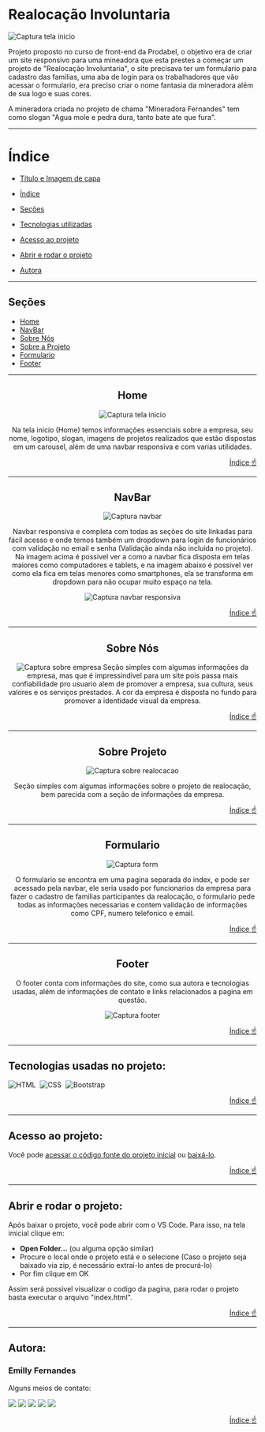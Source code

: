 # Realocação Involuntaria

![Captura tela inicio](https://user-images.githubusercontent.com/115494759/234691466-92a9f419-5951-4d00-bff4-6de200fedb84.png)

Projeto proposto no curso de front-end da Prodabel, o objetivo era de criar um site responsivo para uma mineadora que esta prestes a começar um projeto de "Realocação Involuntaria", o site precisava ter um formulario para cadastro das familias, uma aba de login para os trabalhadores que vão acessar o formulario, era preciso criar o nome fantasia da mineradora além de sua logo e suas cores.

A mineradora criada no projeto de chama "Mineradora Fernandes" tem como slogan "Agua mole e pedra dura, tanto bate ate que fura".

---
# Índice 
* [Título e Imagem de capa](#realocação-involuntaria)
* [Índice](#índice)

* [Seções](#seções)
* [Tecnologias utilizadas](#tecnologias-utilizadas)
* [Acesso ao projeto](#acesso-ao-projeto)
* [Abrir e rodar o projeto](#abrir-e-rodar-o-projeto)
* [Autora](#autora)

---
## Seções
* [Home](#home)
* [NavBar](#navbar)
* [Sobre Nós](#sobre-nós)
* [Sobre a Projeto](#sobre-projeto)
* [Formulario](#formulario)
* [Footer](#footer)

---
<div align= "center">

## Home
  
![Captura tela inicio](https://user-images.githubusercontent.com/115494759/234691356-1a92ecc2-8b0e-4046-97aa-0cfda8a6c395.png)

Na tela inicio (Home) temos informações essenciais sobre a empresa, seu nome, logotipo, slogan, imagens de projetos realizados que estão dispostas em um carousel, além de uma navbar responsiva e com varias utilidades.
 
</div>
<div align="right">

  [Índice :point_up:](#índice)
</div>

---
<div align= "center">

## NavBar
![Captura navbar](https://user-images.githubusercontent.com/115494759/234691313-bbe17f26-86a8-4496-bf81-b257749a6d40.png)

Navbar responsiva e completa com todas as seções do site linkadas para fácil acesso e onde temos também um dropdown para login de funcionários com validação no email e senha (Validação ainda não incluida no projeto). Na imagem acima é possivel ver a como a navbar fica disposta em telas maiores como computadores e tablets, e na imagem abaixo é possivel ver como ela fica em telas menores como smartphones, ela se transforma em dropdown para não ocupar muito espaço na tela.

![Captura navbar responsiva](https://user-images.githubusercontent.com/115494759/234691276-284c84af-648d-4767-a09b-da6092f0bb91.png)
 
</div>
<div align="right">

  [Índice :point_up:](#índice)
</div>

---
<div align= "center">

## Sobre Nós

![Captura sobre empresa](https://user-images.githubusercontent.com/115494759/234691220-1dbfee15-b86b-459a-a55b-616552400bed.png)
Seção simples com algumas informações da empresa, mas que é impressindivel para um site pois passa mais confiabilidade pro usuario alem de promover a empresa, sua cultura, seus valores e os serviços prestados. A cor da empresa é disposta no fundo para promover a identidade visual da empresa.
  
</div>
<div align="right">

  [Índice :point_up:](#índice)
</div>

---
<div align= "center">

## Sobre Projeto

![Captura sobre realocacao](https://user-images.githubusercontent.com/115494759/234691180-03f990b4-5a12-447b-8ffc-4b9d45446bb3.png)
  
Seção simples com algumas informações sobre o projeto de realocação, bem parecida com a seção de informações da empresa.

</div>
<div align="right">

  [Índice :point_up:](#índice)
</div>

---
<div align= "center">

## Formulario

![Captura form](https://user-images.githubusercontent.com/115494759/234690607-2c9ae92e-3259-4852-a157-09bfb1a144a0.png)

O formulario se encontra em uma pagina separada do index, e pode ser acessado pela navbar, ele seria usado por funcionarios da empresa para fazer o cadastro de familias participantes da realocação, o formulario pede todas as informações necessarias e contem validação de informações como CPF, numero telefonico e email.

</div>
<div align="right">

  [Índice :point_up:](#índice)
</div>

---
<div align= "center">

## Footer

O footer conta com informações do site, como sua autora e tecnologias usadas, além de informações de contato e links relacionados a pagina em questão.
  
![Captura footer](https://user-images.githubusercontent.com/115494759/234691018-920c876d-69f8-427c-9dfa-affcc44cfef1.png)

</div>
<div align="right">

  [Índice :point_up:](#índice)
</div>

---
<div id="tecnologias-utilizadas">

## Tecnologias usadas no projeto:
![HTML](https://img.shields.io/badge/HTML5-E34F26?style=for-the-badge&logo=html5&logoColor=white)&nbsp;
![CSS](https://img.shields.io/badge/CSS-239120?&style=for-the-badge&logo=css3&logoColor=white)&nbsp;
![Bootstrap](https://img.shields.io/badge/Bootstrap-563D7C?style=for-the-badge&logo=bootstrap&logoColor=white)&nbsp; 

</div>
<div align="right">

  [Índice :point_up:](#índice)
</div>

---
<div id="acesso-ao-projeto">

## Acesso ao projeto:

Você pode [acessar o código fonte do projeto inicial](https://github.com/emilyfas/Portfolio/find/main) ou [baixá-lo](https://github.com/emilyfas/Portfolio/archive/refs/heads/main.zip).
</div>
<div align="right">

  [Índice :point_up:](#índice)
</div>

---
<div id="abrir-e-rodar-o-projeto">

## Abrir e rodar o projeto:

Após baixar o projeto, você pode abrir com o VS Code. Para isso, na tela imicial clique em:

- **Open Folder...** (ou alguma opção similar)
- Procure o local onde o projeto está e o selecione (Caso o projeto seja baixado via zip, é necessário extraí-lo antes de procurá-lo)
- Por fim clique em OK

Assim será possivel visualizar o codigo da pagina, para rodar o projeto basta executar o arquivo "index.html".
</div>
<div align="right">

  [Índice :point_up:](#índice)
</div>

---
<div id="autora">

## Autora:
### Emilly Fernandes
Alguns meios de contato:
<div>
<a href="https://wa.me/5531989018696?text=Me+mande+um+Oi+%3A%29" target="_blank"><img src="https://img.shields.io/badge/WhatsApp-25D366?style=for-the-badge&logo=whatsapp&logoColor=white" target="_blank"></a>
<a href="https://instagram.com/emillygarai" target="_blank"><img src="https://img.shields.io/badge/-Instagram-%23E4405F?style=for-the-badge&logo=instagram&logoColor=white" target="_blank"></a>
<a href="https://twitter.com/emilly_fernads" target="_blank"><img src="https://img.shields.io/badge/Twitter-1DA1F2?style=for-the-badge&logo=twitter&logoColor=white" target="_blank"></a>
<a href = "mailto:emilly.fernandesads@gmail.com"><img src="https://img.shields.io/badge/Gmail-D14836?style=for-the-badge&logo=gmail&logoColor=white" target="_blank"></a>
<a href="https://www.linkedin.com/in/emilly-fernandes-alves-de-souza-2b451a24b" target="_blank"><img src="https://img.shields.io/badge/-LinkedIn-%230077B5?style=for-the-badge&logo=linkedin&logoColor=white" target="_blank"></a>   
</div>
</div>
</div>
<div align="right">

  [Índice :point_up:](#índice)
</div>
